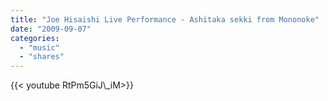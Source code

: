 ```yaml
---
title: "Joe Hisaishi Live Performance - Ashitaka sekki from Mononoke"
date: "2009-09-07"
categories:
  - "music"
  - "shares"
---
```


<div style="width: 70vw;">{{< youtube RtPm5GiJ\_iM>}}</div>
